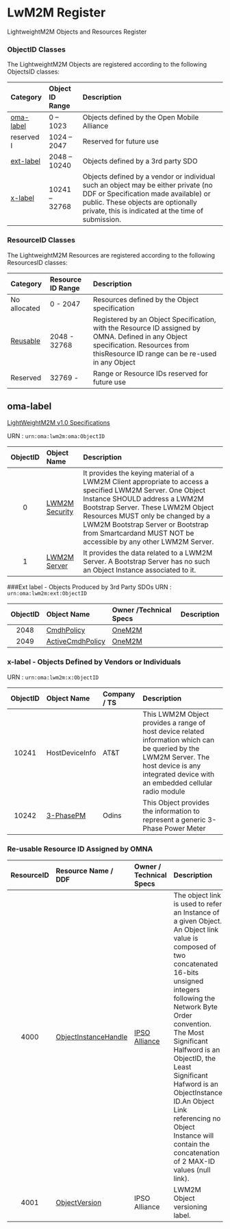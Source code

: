 # LwM2M Register
LightweightM2M Objects and Resources Register

### ObjectID Classes

The LightweightM2M Objects are registered according to the following ObjectsID classes:

Category          | Object ID Range      |Description 
:-----------------| :--------------------| :-----------------------------------------------------
[oma-label](#oma-label)         | 0 – 1023             | Objects defined by the Open Mobile Alliance 
reserved I        | 1024 – 2047          | Reserved for future use 
[ext-label](#ext-label---objects-produced-by-3rd-party-sdos)         | 2048 – 10240         | Objects defined by a 3rd party SDO 
[x-label](#x-label---objects-defined-by-vendors-or-individuals)           | 10241 – 32768        | Objects defined by a vendor or individual such an object may be either private (no DDF or Specification made available) or public. These objects are optionally private, this is indicated at the time of submission. 

### ResourceID Classes

The LightweightM2M Resources are registered according to the following ResourcesID classes:

Category          | Resource ID Range      |Description 
:-----------------| :----------------------| :-----------------------------------------------------
No allocated      | 0 - 2047               | Resources defined by the Object specification
[Reusable](#re-usable-resource-id-assigned-by-omna)| 2048 - 32768           | Registered by an Object Specification, with the Resource ID assigned by OMNA. Defined in any Object specification. Resources from thisResource ID range can be re-used in any Object
Reserved          | 32769 -                | Range or Resource IDs reserved for future use

## oma-label
[LightWeightM2M v1.0 Specifications](http://member.openmobilealliance.org/ftp/public_documents/dm/LightweightM2M/)

URN : ```urn:oma:lwm2m:oma:ObjectID```

ObjectID  | Object Name                                  | Description
:--------:| :------------------------------------------- | :------------------------------------------------
0         | [LWM2M Security](http://www.openmobilealliance.org/tech/profiles/LWM2M_Security-v1_0.xml) | It provides the keying material of a LWM2M Client appropriate to access a specified LWM2M Server. One Object Instance SHOULD address a LWM2M Bootstrap Server. These LWM2M Object Resources MUST only be changed by a LWM2M Bootstrap Server or Bootstrap from Smartcardand MUST NOT be accessible by any other LWM2M Server.
1         | [LWM2M Server](http://www.openmobilealliance.org/tech/profiles/LWM2M_Server-v1_0.xml) | It provides the data related to a LWM2M Server. A Bootstrap Server has no such an Object Instance associated to it.

###Ext label - Objects Produced by 3rd Party SDOs
URN : ```urn:oma:lwm2m:ext:ObjectID```

ObjectID  | Object Name                  | Owner /Technical Specs                 | Description
:--------:| :----------------------------| :------------------------------------- | :------------------------------------------------
2048      | [CmdhPolicy]()               | [OneM2M](http://www.onem2m.org/images/files/deliverables/TS-0005-Management_Enablement_(OMA)-V1_0_1.pdf) 
2049      | [ActiveCmdhPolicy]()         | [OneM2M](http://www.onem2m.org/images/files/deliverables/TS-0005-Management_Enablement_(OMA)-V1_0_1.pdf)

### x-label - Objects Defined by Vendors or Individuals

URN : ```urn:oma:lwm2m:x:ObjectID```

ObjectID  | Object Name                         | Company / TS           | Description
:--------:| :-----------------------------------| :--------------------- | :------------------------------------------------
10241     | HostDeviceInfo                      | AT&T                   |  This LWM2M Object provides a range of host device related information which can be queried by the LWM2M Server. The host device is any integrated device with an embedded cellular radio module
10242     | [3-PhasePM](http://technical.openmobilealliance.org/tech/profiles/3-PhasePM.xml)                           | Odins                  | This Object provides the information to represent a generic 3-Phase Power Meter

### Re-usable Resource ID Assigned by OMNA

ResourceID  | Resource Name / DDF        | Owner / Technical Specs       | Description
:--------:  | :--------------------------| :--------------------------- | :------------------------------------------------
4000        | [ObjectInstanceHandle]()   | [IPSO Alliance]()            | The object link is used to refer an Instance of a given Object. An Object link value is composed of two concatenated 16-bits unsigned integers following the Network Byte Order convention. The Most Significant Halfword is an ObjectID, the Least Significant Hafword is an ObjectInstance ID.An Object Link referencing no Object Instance will contain the concatenation of 2 MAX-ID values (null link). 
4001        | [ObjectVersion]()          | IPSO Alliance               | LWM2M Object versioning label.
